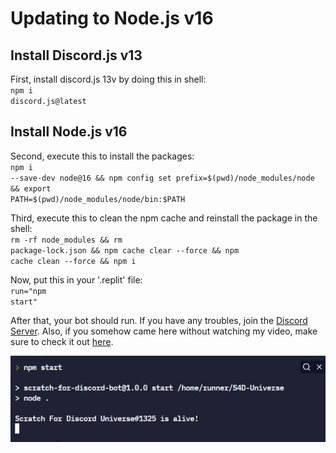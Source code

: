 # Updating to Node.js v16

## Install Discord.js v13
First, install discord.js 13v by doing this in shell:<br>
<code>npm i discord.js@latest</code><br>

## Install Node.js v16
Second, execute this to install the packages:<br>
<code>npm i --save-dev node@16 && npm config set prefix=$(pwd)/node_modules/node && export PATH=$(pwd)/node_modules/node/bin:$PATH</code><br>


Third, execute this to clean the npm cache and reinstall the package in the shell:<br>
<code>rm -rf node_modules && rm package-lock.json && npm cache clear --force && npm cache clean --force && npm i</code><br>


Now, put this in your '.replit' file:<br>
<code>run="npm start"</code>


After that, your bot should run. If you have any troubles, join the [Discord Server](https://discord.gg/C58gvrVsyD).
Also, if you somehow came here without watching my video, make sure to check it out [here](https://www.youtube.com/watch?v=C5zE7wVFnw8).

![example](./images/botalive.jpeg)
